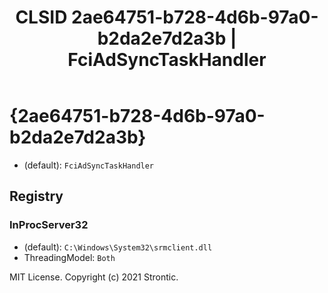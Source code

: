 ﻿---
title: "CLSID 2ae64751-b728-4d6b-97a0-b2da2e7d2a3b | FciAdSyncTaskHandler"
excerpt: What is COM-Object CLSID 2ae64751-b728-4d6b-97a0-b2da2e7d2a3b?
---

# {2ae64751-b728-4d6b-97a0-b2da2e7d2a3b}

* (default): `FciAdSyncTaskHandler`

## Registry


### InProcServer32

* (default): `C:\Windows\System32\srmclient.dll`
* ThreadingModel: `Both`

MIT License. Copyright (c) 2021 Strontic.


